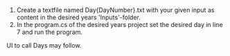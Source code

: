 1. Create a textfile named Day{DayNumber}.txt with your given input as content in the desired years 'Inputs'-folder.
2. In the program.cs of the desired years project set the desired day in line 7 and run the program.

UI to call Days may follow.
